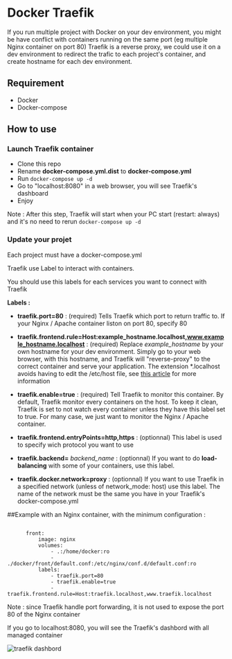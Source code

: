 # Docker Traefik
If you run multiple project with Docker on your dev environment, you might be have conflict with containers running on the same port (eg multiple Nginx container on port 80) Traefik is a reverse proxy, we could use it on a dev environment to redirect the trafic to each project's container, and create hostname for each dev environment.

## Requirement
- Docker
- Docker-compose

## How to use
### Launch Traefik container
- Clone this repo
- Rename **docker-compose.yml.dist** to **docker-compose.yml**
- Run ```docker-compose up -d```
- Go to "localhost:8080" in a web browser, you will see Traefik's dashboard
- Enjoy

Note : After this step, Traefik will start when your PC start (restart: always) and it's no need to rerun ```docker-compose up -d```

### Update your projet
Each project must have a docker-compose.yml

Traefik use Label to interact with containers.

You should use this labels for each services you want to connect with Traefik

**Labels :**
- **traefik.port=80** : (required) Tells Traefik which port to return traffic to. If your Nginx / Apache container liston on port 80, specify 80

- **traefik.frontend.rule=Host:example_hostname.localhost,www.example_hostname.localhost** : (required) Replace *example_hostname* by your own hostname for your dev environment. Simply go to your web browser, with this hostname, and Traefik will "reverse-proxy" to the correct container and serve your application. The extension *.localhost avoids having to edit the /etc/host file, see [this article](https://ma.ttias.be/chrome-force-dev-domains-https-via-preloaded-hsts/) for more information

- **traefik.enable=true** : (required) Tell Traefik to monitor this container. By default, Traefik monitor every containers on the host. To keep it clean, Traefik is set to not watch every container unless they have this label set to true. For many case, we just want to monitor the Nginx / Apache container.

- **traefik.frontend.entryPoints=http,https** : (optionnal) This label is used to specify wich protocol you want to use

- **traefik.backend=** *backend_name* : (optionnal) If you want to do **load-balancing** with some of your containers, use this label.

- **traefik.docker.network=proxy** : (optionnal) If you want to use Traefik in a specified network (unless of network_mode: host) use this label. The name of the network must be the same you have in your Traefik's docker-compose.yml

##Example with an Nginx container, with the minimum configuration :

```services:
   
      front:
          image: nginx
          volumes:
              - .:/home/docker:ro
              - ./docker/front/default.conf:/etc/nginx/conf.d/default.conf:ro
          labels:
              - traefik.port=80
              - traefik.enable=true
              - traefik.frontend.rule=Host:traefik.localhost,www.traefik.localhost
  ```

Note : since Traefik handle port forwarding, it is not used to expose the port 80 of the Nginx container

If you go to localhost:8080, you will see the Traefik's dashbord with all managed container

 ![traefik dashbord](https://docs.traefik.io/img/web.frontend.png)




